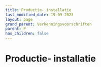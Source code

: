 ```yaml
---
title: Productie- installatie
last_modified_date: 19-09-2023
layout: page
grand_parent: Verkenningsvoorschriften
parent: P
has_children: false
---
```


Productie- installatie
======================

